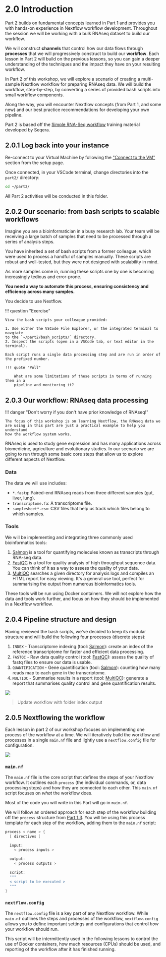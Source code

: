 # 2.0 Introduction  

Part 2 builds on fundamental concepts learned in Part 1 and provides you with 
hands-on experience in Nextflow workflow development. Throughout the session 
we will be working with a bulk RNAseq dataset to build our workflow. 

We will construct **channels** that control how our data flows through 
**processes** that we will progressively construct to build our **workflow**. 
Each lesson in Part 2 will build on the previous lessons, so you can gain a 
deeper understanding of the techniques and the impact they have on your 
resulting workflow. 

In Part 2 of this workshop, we will explore a scenario of creating a multi-sample 
Nextflow workflow for preparing RNAseq data. We will build the workflow, 
step-by-step, by converting a series of provided bash scripts into small workflow 
components.  

Along the way, you will encounter Nextflow concepts (from Part 1, and some
new) and our best practice recommendations for developing your own pipeline.  

Part 2 is based off the 
[Simple RNA-Seq workflow](https://training.nextflow.io/basic_training/rnaseq_pipeline/)
training material developed by Seqera.  

## 2.0.1 Log back into your instance 

Re-connect to your Virtual Machine by following the 
["Connect to the VM"](../setup.md) section from the setup page.

Once connected, in your VSCode terminal, change directories into the `part2/`
directory:  

```bash
cd ~/part2/
```

All Part 2 activities will be conducted in this folder. 

## 2.0.2 Our scenario: from bash scripts to scalable workflows  

Imagine you are a bioinformatician in a busy research lab. Your team will be
receiving a large batch of samples that need to be processed through a series
of analysis steps.  

You have inherited a set of bash scripts from a former colleague, which were
used to process a handful of samples manually. These scripts are robust
and well-tested, but they were not designed with scalability in mind.  

As more samples come in, running these scripts one by one is becoming
increasingly tedious and error-prone.  

**You need a way to automate this process, ensuring consistency and efficiency
across many samples.** 

You decide to use Nextflow.  

!!! question "Exercise"

    View the bash scripts your colleague provided:

    1. Use either the VSCode File Explorer, or the integrated terminal to navgiate 
    to the `~/part2/bash_scripts/` directory.
    2. Inspect the scripts (open in a VSCode tab, or text editor in the terminal).

    Each script runs a single data processing step and are run in order of the prefixed number.
    
    !!! quote "Poll"

        What are some limitations of these scripts in terms of running them in a
        pipeline and monitoring it?  

## 2.0.3 Our workflow: RNAseq data processing 

!!! danger "Don't worry if you don't have prior knowledge of RNAseq!"

    The focus of this workshop is on learning Nextflow, the RNAseq data we 
    are using in this part are just a practical example to help you understand 
    how the workflow system works. 

RNAseq is used to study gene expression and has many applications across
biomedicine, agriculture and evolutionary studies. In our scenario we are going to 
run through some basic core steps that allow us to explore different aspects of 
Nextflow. 

### Data  

The data we will use includes:

- `*.fastq`: Paired-end RNAseq reads from three different samples (gut, liver,
lung).  
- `transcriptome.fa`: A transcriptome file.  
- `samplesheet*.csv`: CSV files that help us track which files belong to which
samples.

### Tools  

We will be implementing and integrating three commonly used bioinformatics
tools:  

1. [Salmon](https://combine-lab.github.io/salmon/) is a tool for quantifying molecules known as transcripts through RNA-seq data.  
2. [FastQC](https://www.bioinformatics.babraham.ac.uk/projects/fastqc/) is a tool for quality analysis of high throughput sequence data. You can think of it as a way to assess the quality of your data.  
3. [MultiQC](https://multiqc.info/) searches a given directory for analysis logs and compiles an HTML report for easy viewing. It's a general use tool, perfect for summarising the output from numerous bioinformatics tools.  

These tools will be run using Docker containers. We will not explore how the
data and tools work further, and focus on how they should be implemented in a
Nextflow workflow.  

## 2.0.4 Pipeline structure and design 

Having reviewed the bash scripts, we've decided to keep its modular structure and will build the following four processes (discrete steps):

1. `INDEX` - Transcriptome indexing (tool: [Salmon](https://combine-lab.github.io/salmon/)): create an index of the reference transcriptome for faster and efficient data processing.
2. `FASTQC` - Raw data quality control (tool: [FastQC](https://www.bioinformatics.babraham.ac.uk/projects/fastqc/)): assess the quality of fastq files to ensure our data is usable. 
3. `QUANTIFICATION` - Gene quantification (tool: [Salmon](https://combine-lab.github.io/salmon/)): counting how many reads map to each gene in the transcriptome. 
4. `MULTIQC` - Summarise results in a report (tool: [MultiQC](https://multiqc.info/)): generate a report that summarises quality control and gene quantification results. 
  
![](./img/2.0_workflow.png)

> Update workflow with folder index output

## 2.0.5 Nextflowing the workflow

Each lesson in part 2 of our workshop focuses on implementing one process of 
the workflow at a time. We will iteratively build the workflow and processes 
in a single `main.nf` file and lightly use a `nextflow.config` file for configuration.

![](./img/2.0_main_config.png)

### `main.nf`

The `main.nf` file is the core script that defines the steps of your Nextflow
workflow. It outlines each `process` (the individual commands, or, data
processing steps) and how they are connected to each other. This `main.nf`
script focuses on _what_ the workflow does.

Most of the code you will write in this Part will go in `main.nf`. 

We will follow an ordered approach for each step of the workflow 
building off the `process` structure from [Part 1.3](../part1/03_hellonf.md).
You will be using this process template for each step of the workflow, adding 
them to the `main.nf` script: 

```groovy
process < name > {
  [ directives ]

  input:
    < process inputs >

  output:
    < process outputs >

  script:
  """
  < script to be executed >
  """
}
```

### `nextflow.config`

The `nextflow.config` file is a key part of any Nextflow workflow.
While `main.nf` outlines the steps and processes of the workflow, 
`nextflow.config` allows you to define important settings and configurations 
that control _how_ your workflow should run.

This script will be intermittently used in the following lessons to control
the use of Docker containers, how much resources (CPUs) should be used, and
reporting of the workflow after it has finished running.

